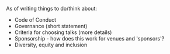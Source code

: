 As of writing things to do/think about:

- Code of Conduct
- Governance (short statement)
- Criteria for choosing talks (more details)
- Sponsorship - how does this work for venues and 'sponsors'?
- Diversity, equity and inclusion
